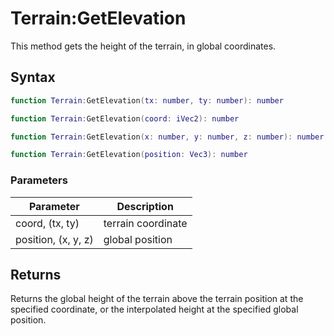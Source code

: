 # Terrain:GetElevation

This method gets the height of the terrain, in global coordinates.

## Syntax

```lua
function Terrain:GetElevation(tx: number, ty: number): number
```

```lua
function Terrain:GetElevation(coord: iVec2): number
```

```lua
function Terrain:GetElevation(x: number, y: number, z: number): number
```

```lua
function Terrain:GetElevation(position: Vec3): number
```

### Parameters

| Parameter | Description |
|---|---|
| coord, (tx, ty) | terrain coordinate |
| position, (x, y, z) | global position |

## Returns

Returns the global height of the terrain above the terrain position at the specified coordinate, or the interpolated height at the specified global position.